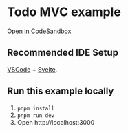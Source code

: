 # Todo MVC example

[Open in CodeSandbox](https://codesandbox.io/embed/github/statelyai/xstate/tree/main/examples/todo-mvc-svelte)

## Recommended IDE Setup

[VSCode](https://code.visualstudio.com/) + [Svelte](https://marketplace.visualstudio.com/items?itemName=svelte.svelte-vscode).

## Run this example locally

1. `pnpm install`
2. `pnpm run dev`
3. Open http://localhost:3000

